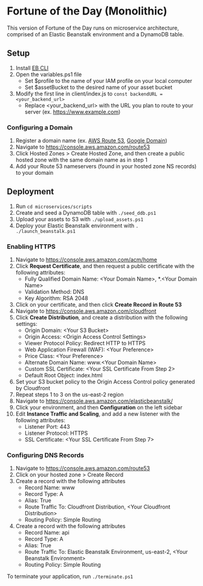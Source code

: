 # Fortune of the Day (Monolithic)
This version of Fortune of the Day runs on microservice architecture, comprised of an Elastic Beanstalk environment and a DynamoDB table.


## Setup
1. Install [EB CLI](https://github.com/aws/aws-elastic-beanstalk-cli-setup)
2. Open the variables.ps1 file
   - Set $profile to the name of your IAM profile on your local computer
   - Set $assetBucket to the desired name of your asset bucket
3. Modify the first line in client/index.js to `const backendURL = <your_backend_url>`
   - Replace <your_backend_url> with the URL you plan to route to your server (ex. https://www.example.com)

### Configuring a Domain
1. Register a domain name (ex. [AWS Route 53](https://docs.aws.amazon.com/Route53/latest/DeveloperGuide/domain-register.html), [Google Domain](https://domains.google/))
2. Navigate to https://console.aws.amazon.com/route53
3. Click Hosted Zones > Create Hosted Zone, and then create a public hosted zone with the same domain name as in step 1
4. Add your Route 53 nameservers (found in your hosted zone NS records) to your domain


## Deployment
1. Run `cd microservices/scripts`
2. Create and seed a DynamoDB table with `./seed_ddb.ps1`
3. Upload your assets to S3 with `./upload_assets.ps1`
4. Deploy your Elastic Beanstalk environment with `. ./launch_beanstalk.ps1`

### Enabling HTTPS
1. Navigate to https://console.aws.amazon.com/acm/home
2. Click **Request Certificate**, and then request a public certificate with the following attributes:
   - Fully Qualified Domain Name: \<Your Domain Name\>, *.\<Your Domain Name\>
   - Validation Method: DNS
   - Key Algorithm: RSA 2048
3. Click on your certificate, and then click **Create Record in Route 53**
4. Navigate to https://console.aws.amazon.com/cloudfront
5. Click **Create Distribution**, and create a distribution with the following settings:
   - Origin Domain: \<Your S3 Bucket\>
   - Origin Access: \<Origin Access Control Settings\>
   - Viewer Protocol Policy: Redirect HTTP to HTTPS
   - Web Application Firewall (WAF): \<Your Preference\>
   - Price Class: \<Your Preference\>
   - Alternate Domain Name: www.\<Your Domain Name\>
   - Custom SSL Certificate: \<Your SSL Certificate From Step 2\>
   - Default Root Object: index.html
6. Set your S3 bucket policy to the Origin Access Control policy generated by Cloudfront
7. Repeat steps 1 to 3 on the us-east-2 region
8. Navigate to https://console.aws.amazon.com/elasticbeanstalk/
9. Click your environment, and then **Configuration** on the left sidebar
10. Edit **Instance Traffic and Scaling**, and add a new listener with the following attributes:
    - Listener Port: 443
    - Listener Protocol: HTTPS
    - SSL Certificate: \<Your SSL Certificate From Step 7\>

### Configuring DNS Records
1. Navigate to https://console.aws.amazon.com/route53
2. Click on your hosted zone > Create Record
3. Create a record with the following attributes
    - Record Name: www
    - Record Type: A
    - Alias: True
    - Route Traffic To: Cloudfront Distribution, \<Your Cloudfront Distribution\>
    - Routing Policy: Simple Routing
4. Create a record with the following attributes
    - Record Name: api
    - Record Type: A
    - Alias: True
    - Route Traffic To: Elastic Beanstalk Environment, us-east-2, \<Your Beanstalk Environment\>
    - Routing Policy: Simple Routing

To terminate your application, run `./terminate.ps1`